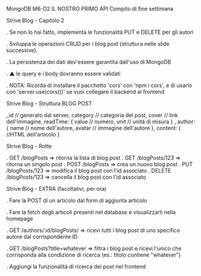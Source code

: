 MongoDB M6-D2
IL NOSTRO PRIMO API
Compito di fine settimana

Strive Blog - Capitolo 2

. Se non lo hai fatto, implementa le funzionalità PUT e DELETE per gli autori

. Sviluppa le operazioni CRUD per i blog post (struttura nelle slide successive).

. La persistenza dei dati dev'essere garantita dall'uso di MongoDB

. ▲ le query e i body dovranno essere validati

. NOTA: Ricorda di installare il pacchetto 'cors' con 'npm i cors', e di usarlo con 'server.use(cors())' se vuoi collegare il backend al frontend



Strive Blog - Struttura BLOG POST

_id // generato dal server,
category // categoria del post,
cover // link dell'immagine,
readTime: {
    value // numero,
    unit // unità di misura
} ,
author: {
    name // nome dell'autore,
    avatar // immagine dell'autore
},
content: { //HTML dell'articolo
}



Strive Blog - Rotte

. GET /blogPosts => ritorna la lista di blog post
. GET /blogPosts/123 => ritorna un singolo post
. POST /blogPosts => crea un nuovo blog post
. PUT /blogPosts/123 => modifica il blog post con l'id associato
. DELETE /blogPosts/123 => cancella il blog post con l'id associato



Strive Blog - EXTRA (facoltativi, per ora)

. Fare la POST di un articolo dal form di aggiunta articolo

. Fare la fetch degli articoli presenti nel database e visualizzarli nella homepage

. GET /authors/:id/blogPosts/ => ricevi tutti i blog post di uno specifico autore dal corrispondente ID

. GET /blogPosts?title=whatever => filtra i blog post e ricevi l'unico che corrisponda alla condizione di ricerca (es.: titolo contiene "whatever")

. Aggiungi la funzionalità di ricerca dei post nel frontend
